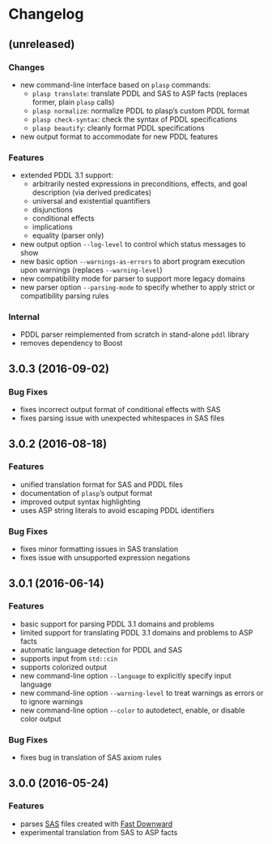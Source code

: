 # Changelog

## (unreleased)

### Changes

* new command-line interface based on `plasp` commands:
  * `plasp translate`: translate PDDL and SAS to ASP facts (replaces former, plain `plasp` calls)
  * `plasp normalize`: normalize PDDL to plasp’s custom PDDL format
  * `plasp check-syntax`: check the syntax of PDDL specifications
  * `plasp beautify`: cleanly format PDDL specifications
* new output format to accommodate for new PDDL features

### Features

* extended PDDL 3.1 support:
  * arbitrarily nested expressions in preconditions, effects, and goal description (via derived predicates)
  * universal and existential quantifiers
  * disjunctions
  * conditional effects
  * implications
  * equality (parser only)
* new output option `--log-level` to control which status messages to show
* new basic option `--warnings-as-errors` to abort program execution upon warnings (replaces `--warning-level`)
* new compatibility mode for parser to support more legacy domains
* new parser option `--parsing-mode` to specify whether to apply strict or compatibility parsing rules

### Internal

* PDDL parser reimplemented from scratch in stand-alone `pddl` library
* removes dependency to Boost

## 3.0.3 (2016-09-02)

### Bug Fixes

* fixes incorrect output format of conditional effects with SAS
* fixes parsing issue with unexpected whitespaces in SAS files

## 3.0.2 (2016-08-18)

### Features

* unified translation format for SAS and PDDL files
* documentation of `plasp`’s output format
* improved output syntax highlighting
* uses ASP string literals to avoid escaping PDDL identifiers

### Bug Fixes

* fixes minor formatting issues in SAS translation
* fixes issue with unsupported expression negations

## 3.0.1 (2016-06-14)

### Features

* basic support for parsing PDDL 3.1 domains and problems
* limited support for translating PDDL 3.1 domains and problems to ASP facts
* automatic language detection for PDDL and SAS
* supports input from `std::cin`
* supports colorized output
* new command-line option `--language` to explicitly specify input language
* new command-line option `--warning-level` to treat warnings as errors or to ignore warnings
* new command-line option `--color` to autodetect, enable, or disable color output

### Bug Fixes

* fixes bug in translation of SAS axiom rules

## 3.0.0 (2016-05-24)

### Features

* parses [SAS](http://www.fast-downward.org/TranslatorOutputFormat) files created with [Fast Downward](http://www.fast-downward.org/)
* experimental translation from SAS to ASP facts
